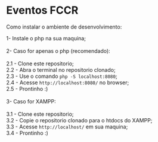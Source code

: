# Eventos FCCR

Como instalar o ambiente de desenvolvimento:

1- Instale o php na sua maquina;<br><br>
2- Caso for apenas o php (recomendado): <br> <br>
  2.1 - Clone este repositorio;<br>
  2.2 - Abra o terminal no repositorio clonado;<br>
  2.3 - Use o comando ```php -S localhost:8080```;<br>
  2.4 - Acesse ```http://localhost:8080/``` no browser;<br>
  2.5 - Prontinho :) <br><br>
3- Caso for XAMPP:<br><br>
  3.1 - Clone este repositorio;<br>
  3.2 - Copie o repositorio clonado para o htdocs do XAMPP; <br>
  3.3 - Acesse ```http://localhost/``` em sua maquina;<br>
  3.4 - Prontinho :)
